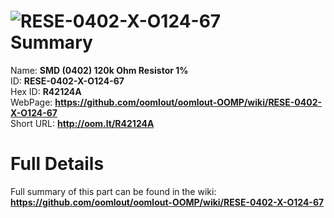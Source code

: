 
![RESE-0402-X-O124-67](https://github.com/oomlout/oomlout-OOMP/blob/master/parts/RESE-0402-X-O124-67/RESE-0402-X-O124-67_420.jpg)   
Summary
=================
  
Name: __SMD (0402) 120k Ohm Resistor 1%__    
ID: __RESE-0402-X-O124-67__   
Hex ID: __R42124A__   
WebPage: __https://github.com/oomlout/oomlout-OOMP/wiki/RESE-0402-X-O124-67__   
Short URL: __http://oom.lt/R42124A__   

Full Details
==========================
Full summary of this part can be found in the wiki:   
__https://github.com/oomlout/oomlout-OOMP/wiki/RESE-0402-X-O124-67__    

